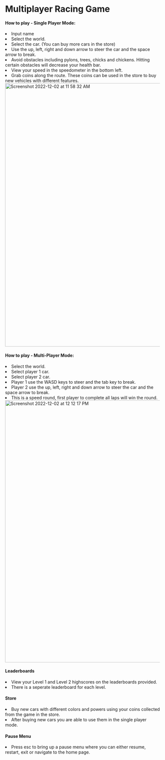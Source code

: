 # Multiplayer Racing Game 

<h4>How to play - Single Player Mode: </h4>
  <li/> Input name
  <li/> Select the world.
  <li/> Select the car. (You can buy more cars in the store)
  <li/> Use the up, left, right and down arrow to steer the car and the space arrow to break. 
  <li/> Avoid obstacles including pylons, trees, chicks and chickens. Hitting certain obstacles will decrease your health bar.
  <li/> View your speed in the speedometer in the bottom left.
  <li/> Grab coins along the route. These coins can be used in the store to buy new vehicles with different features.
  
 <img width="859" alt="Screenshot 2022-12-02 at 11 58 32 AM" src="https://user-images.githubusercontent.com/60834355/205345184-b36f3598-0f36-46d4-ae12-8c69b3957a8b.png">


<h4>How to play - Multi-Player Mode:</h4>
<li/> Select the world.
<li/> Select player 1 car.
<li/> Select player 2 car.
<li/> Player 1 use the WASD keys to steer and the tab key to break.
<li/> Player 2 use the up, left, right and down arrow to steer the car and the space arrow to break.
<li/> This is a speed round, first player to complete all laps will win the round. 
<img width="855" alt="Screenshot 2022-12-02 at 12 12 17 PM" src="https://user-images.githubusercontent.com/60834355/205347839-fb737131-bd53-4268-9aac-06c2dc91264b.png">


<h4>Leaderboards</h4>
<li/> View your Level 1 and Level 2 highscores on the leaderboards provided. 
<li/> There is a seperate leaderboard for each level.

<h4>Store</h4>
<li/> Buy new cars with different colors and powers using your coins collected from the game in the store.
<li/> After buying new cars you are able to use them in the single player mode.

<h4>Pause Menu</h4>
<li/> Press esc to bring up a pause menu where you can either resume, restart, exit or navigate to the home page.

